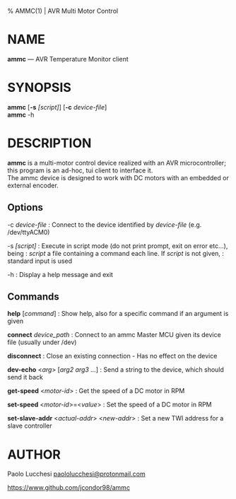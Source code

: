 % AMMC(1) | AVR Multi Motor Control

NAME
====

**ammc** —  AVR Temperature Monitor client

SYNOPSIS
========

**ammc** \[**-s** _\[script]_] \[**-c** _device-file_]  
**ammc** -h

DESCRIPTION
===========

**ammc** is a multi-motor control device realized with an AVR microcontroller;
this program is an ad-hoc, tui client to interface it.  
The ammc device is designed to work with DC motors with an embedded or external
encoder.

Options
-------

-c _device-file_
:   Connect to the device identified by _device-file_ (e.g. /dev/ttyACM0)

-s _\[script]_
:   Execute in script mode (do not print prompt, exit on error etc...), being
:   _script_ a file containing a command each line. If _script_ is not given,
:   standard input is used

-h
:   Display a help message and exit

Commands
--------

**help** \[_command_]
:   Show help, also for a specific command if an argument is given

**connect** _device\_path_
:   Connect to an ammc Master MCU given its device file (usually under /dev)

**disconnect**
:   Close an existing connection - Has no effect on the device

**dev-echo** \<_arg_> \[_arg2_ _arg3_ _..._]
:   Send a string to the device, which should send it back

**get-speed** \<_motor-id_>
:   Get the speed of a DC motor in RPM

**set-speed** \<_motor-id_>=\<_value_>
:   Set the speed of a DC motor in RPM

**set-slave-addr** \<_actual-addr_> \<_new-addr_>
:   Set a new TWI address for a slave controller

AUTHOR
======

Paolo Lucchesi <paololucchesi@protonmail.com>

https://www.github.com/jcondor98/ammc
